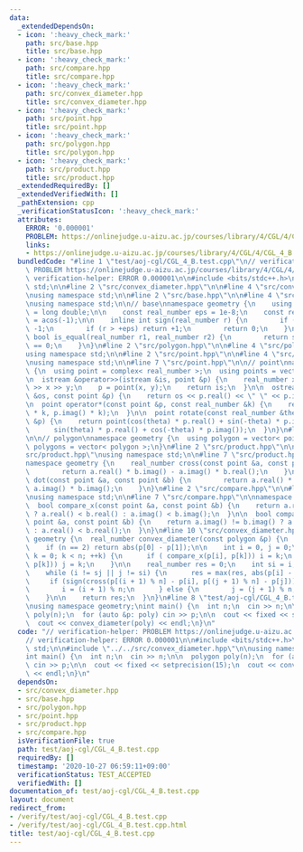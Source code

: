 ```yaml
---
data:
  _extendedDependsOn:
  - icon: ':heavy_check_mark:'
    path: src/base.hpp
    title: src/base.hpp
  - icon: ':heavy_check_mark:'
    path: src/compare.hpp
    title: src/compare.hpp
  - icon: ':heavy_check_mark:'
    path: src/convex_diameter.hpp
    title: src/convex_diameter.hpp
  - icon: ':heavy_check_mark:'
    path: src/point.hpp
    title: src/point.hpp
  - icon: ':heavy_check_mark:'
    path: src/polygon.hpp
    title: src/polygon.hpp
  - icon: ':heavy_check_mark:'
    path: src/product.hpp
    title: src/product.hpp
  _extendedRequiredBy: []
  _extendedVerifiedWith: []
  _pathExtension: cpp
  _verificationStatusIcon: ':heavy_check_mark:'
  attributes:
    ERROR: '0.000001'
    PROBLEM: https://onlinejudge.u-aizu.ac.jp/courses/library/4/CGL/4/CGL_4_B
    links:
    - https://onlinejudge.u-aizu.ac.jp/courses/library/4/CGL/4/CGL_4_B
  bundledCode: "#line 1 \"test/aoj-cgl/CGL_4_B.test.cpp\"\n// verification-helper:\
    \ PROBLEM https://onlinejudge.u-aizu.ac.jp/courses/library/4/CGL/4/CGL_4_B\n//\
    \ verification-helper: ERROR 0.000001\n\n#include <bits/stdc++.h>\nusing namespace\
    \ std;\n\n#line 2 \"src/convex_diameter.hpp\"\n\n#line 4 \"src/convex_diameter.hpp\"\
    \nusing namespace std;\n\n#line 2 \"src/base.hpp\"\n\n#line 4 \"src/base.hpp\"\
    \nusing namespace std;\n\n// base\nnamespace geometry {\n    using real_number\
    \ = long double;\n\n    const real_number eps = 1e-8;\n    const real_number pi\
    \ = acos(-1);\n\n    inline int sign(real_number r) {\n        if (r < -eps) return\
    \ -1;\n        if (r > +eps) return +1;\n        return 0;\n    }\n\n    inline\
    \ bool is_equal(real_number r1, real_number r2) {\n        return sign(r1 - r2)\
    \ == 0;\n    }\n}\n#line 2 \"src/polygon.hpp\"\n\n#line 4 \"src/polygon.hpp\"\n\
    using namespace std;\n\n#line 2 \"src/point.hpp\"\n\n#line 4 \"src/point.hpp\"\
    \nusing namespace std;\n\n#line 7 \"src/point.hpp\"\n\n// point\nnamespace geometry\
    \ {\n  using point = complex< real_number >;\n  using points = vector< point >;\n\
    \n  istream &operator>>(istream &is, point &p) {\n    real_number x, y;\n    is\
    \ >> x >> y;\n    p = point(x, y);\n    return is;\n  }\n\n  ostream &operator<<(ostream\
    \ &os, const point &p) {\n    return os << p.real() << \" \" << p.imag();\n  }\n\
    \n  point operator*(const point &p, const real_number &k) {\n    return point(p.real()\
    \ * k, p.imag() * k);\n  }\n\n  point rotate(const real_number &theta, const point\
    \ &p) {\n    return point(cos(theta) * p.real() + sin(-theta) * p.imag(),\n  \
    \      sin(theta) * p.real() + cos(-theta) * p.imag());\n  }\n}\n#line 7 \"src/polygon.hpp\"\
    \n\n// polygon\nnamespace geometry {\n  using polygon = vector< point >;\n  using\
    \ polygons = vector< polygon >;\n}\n#line 2 \"src/product.hpp\"\n\n#line 4 \"\
    src/product.hpp\"\nusing namespace std;\n\n#line 7 \"src/product.hpp\"\n\n// product\n\
    namespace geometry {\n    real_number cross(const point &a, const point &b) {\n\
    \        return a.real() * b.imag() - a.imag() * b.real();\n    }\n\n    real_number\
    \ dot(const point &a, const point &b) {\n        return a.real() * b.real() +\
    \ a.imag() * b.imag();\n    }\n}\n#line 2 \"src/compare.hpp\"\n\n#line 4 \"src/compare.hpp\"\
    \nusing namespace std;\n\n#line 7 \"src/compare.hpp\"\n\nnamespace geometry {\n\
    \  bool compare_x(const point &a, const point &b) {\n    return a.real() != b.real()\
    \ ? a.real() < b.real() : a.imag() < b.imag();\n  }\n\n  bool compare_y(const\
    \ point &a, const point &b) {\n    return a.imag() != b.imag() ? a.imag() < b.imag()\
    \ : a.real() < b.real();\n  }\n}\n#line 10 \"src/convex_diameter.hpp\"\n\nnamespace\
    \ geometry {\n  real_number convex_diameter(const polygon &p) {\n    int n = p.size();\n\
    \    if (n == 2) return abs(p[0] - p[1]);\n\n    int i = 0, j = 0;\n    for (int\
    \ k = 0; k < n; ++k) {\n      if ( compare_x(p[i], p[k])) i = k;\n      if (!compare_x(p[j],\
    \ p[k])) j = k;\n    }\n\n    real_number res = 0;\n    int si = i, sj = j;\n\
    \    while (i != sj || j != si) {\n      res = max(res, abs(p[i] - p[j]));\n \
    \     if (sign(cross(p[(i + 1) % n] - p[i], p[(j + 1) % n] - p[j])) == -1) {\n\
    \        i = (i + 1) % n;\n      } else {\n        j = (j + 1) % n;\n      }\n\
    \    }\n\n    return res;\n  }\n}\n#line 8 \"test/aoj-cgl/CGL_4_B.test.cpp\"\n\
    \nusing namespace geometry;\nint main() {\n  int n;\n  cin >> n;\n\n  polygon\
    \ poly(n);\n  for (auto &p: poly) cin >> p;\n\n  cout << fixed << setprecision(15);\n\
    \  cout << convex_diameter(poly) << endl;\n}\n"
  code: "// verification-helper: PROBLEM https://onlinejudge.u-aizu.ac.jp/courses/library/4/CGL/4/CGL_4_B\n\
    // verification-helper: ERROR 0.000001\n\n#include <bits/stdc++.h>\nusing namespace\
    \ std;\n\n#include \"../../src/convex_diameter.hpp\"\n\nusing namespace geometry;\n\
    int main() {\n  int n;\n  cin >> n;\n\n  polygon poly(n);\n  for (auto &p: poly)\
    \ cin >> p;\n\n  cout << fixed << setprecision(15);\n  cout << convex_diameter(poly)\
    \ << endl;\n}\n"
  dependsOn:
  - src/convex_diameter.hpp
  - src/base.hpp
  - src/polygon.hpp
  - src/point.hpp
  - src/product.hpp
  - src/compare.hpp
  isVerificationFile: true
  path: test/aoj-cgl/CGL_4_B.test.cpp
  requiredBy: []
  timestamp: '2020-10-27 06:59:11+09:00'
  verificationStatus: TEST_ACCEPTED
  verifiedWith: []
documentation_of: test/aoj-cgl/CGL_4_B.test.cpp
layout: document
redirect_from:
- /verify/test/aoj-cgl/CGL_4_B.test.cpp
- /verify/test/aoj-cgl/CGL_4_B.test.cpp.html
title: test/aoj-cgl/CGL_4_B.test.cpp
---
```

